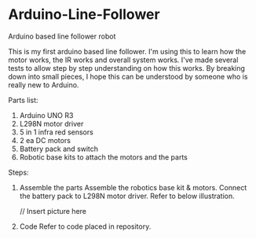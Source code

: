 # Arduino-Line-Follower

Arduino based line follower robot

This is my first arduino based line follower. I'm using this to learn how the motor works, the IR works and overall system works. I've made several tests to allow step by step understanding on how this works. By breaking down into small pieces, I hope this can be understood by someone who is really new to Arduino.

Parts list:
1. Arduino UNO R3
2. L298N motor driver
3. 5 in 1 infra red sensors 
4. 2 ea DC motors
5. Battery pack and switch
6. Robotic base kits to attach the motors and the parts

Steps:
1. Assemble the parts
   Assemble the robotics base kit & motors. Connect the battery pack to L298N motor driver. Refer to below illustration.
   
   // Insert picture here
   
2. Code
   Refer to code placed in repository.
